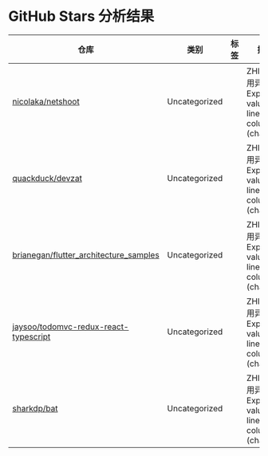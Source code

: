# GitHub Stars 分析结果

| 仓库 | 类别 | 标签 | 摘要 | 加星时间 |
|---|---|---|---|---|
| [nicolaka/netshoot](https://github.com/nicolaka/netshoot) | Uncategorized |  | ZHIPU 调用异常: Expecting value: line 1 column 1 (char 0) | 2021-06-09T11:43:14Z |
| [quackduck/devzat](https://github.com/quackduck/devzat) | Uncategorized |  | ZHIPU 调用异常: Expecting value: line 1 column 1 (char 0) | 2021-06-10T10:01:48Z |
| [brianegan/flutter_architecture_samples](https://github.com/brianegan/flutter_architecture_samples) | Uncategorized |  | ZHIPU 调用异常: Expecting value: line 1 column 1 (char 0) | 2021-06-10T10:36:29Z |
| [jaysoo/todomvc-redux-react-typescript](https://github.com/jaysoo/todomvc-redux-react-typescript) | Uncategorized |  | ZHIPU 调用异常: Expecting value: line 1 column 1 (char 0) | 2021-06-10T10:37:31Z |
| [sharkdp/bat](https://github.com/sharkdp/bat) | Uncategorized |  | ZHIPU 调用异常: Expecting value: line 1 column 1 (char 0) | 2021-06-10T10:56:09Z |